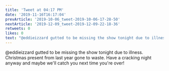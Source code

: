 ```yaml
---
title: 'Tweet at 04:17 PM'
date: '2019-11-16T16:17:04'
prevArticle: '2019-10-06_tweet-2019-10-06-17-28-50'
nextArticle: '2019-12-09_tweet-2019-12-09-22-18-36'
retweets: 0
likes: 0
text: "@eddieizzard gutted to be missing the show tonight due to illness. Christmas present from last year gone to waste. Have a cracking night anyway and maybe we'll catch you next time you're over!"
---
```

@eddieizzard gutted to be missing the show tonight due to illness. Christmas present from last year gone to waste. Have a cracking night anyway and maybe we'll catch you next time you're over!